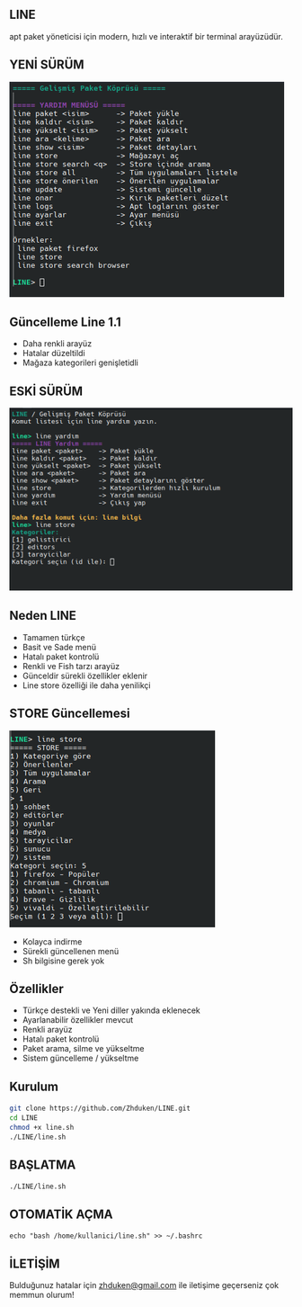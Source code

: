 ## LINE
apt paket yöneticisi için modern, hızlı ve interaktif bir terminal arayüzüdür.

## YENİ SÜRÜM
![LINE Logo](line_update.png)
## Güncelleme Line 1.1
- Daha renkli arayüz
- Hatalar düzeltildi
- Mağaza kategorileri genişletidli
  
## ESKİ SÜRÜM
![LINE Logo](line.png)

## Neden LINE
- Tamamen türkçe
- Basit ve Sade menü
- Hatalı paket kontrolü
- Renkli ve Fish tarzı arayüz
- Günceldir sürekli özellikler eklenir
- Line store özelliği ile daha yenilikçi

## STORE Güncellemesi

![LINE Store](line_store.png)

- Kolayca indirme
- Sürekli güncellenen menü
- Sh bilgisine gerek yok
  
## Özellikler
- Türkçe destekli ve Yeni diller yakında eklenecek
- Ayarlanabilir özellikler mevcut
- Renkli arayüz
- Hatalı paket kontrolü
- Paket arama, silme ve yükseltme
- Sistem güncelleme / yükseltme

## Kurulum
```bash
git clone https://github.com/Zhduken/LINE.git
cd LINE
chmod +x line.sh
./LINE/line.sh 
```
## BAŞLATMA
```
./LINE/line.sh 
```
## OTOMATİK AÇMA
```
echo "bash /home/kullanici/line.sh" >> ~/.bashrc
```
## İLETİŞİM
Bulduğunuz hatalar için zhduken@gmail.com ile iletişime
geçerseniz çok memmun olurum!

